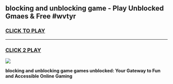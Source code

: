 
## blocking and unblocking game - Play Unblocked Gmaes & Free #wvtyr
<h3>
<a href="https://news.freeplayer.one?title=blocking_and_unblocking_game&ref=03M">CLICK TO PLAY</a></h3>
<hr>

<h3>
<a href="https://news.freeplayer.one?title=blocking_and_unblocking_game&ref=03M">CLICK 2 PLAY</a>
  
</h3>

<a href="https://news.freeplayer.one?title=blocking_and_unblocking_game&ref=03M"><img src="https://clearcache.store/games.png"></a>


**blocking and unblocking game games unblocked: Your Gateway to Fun and Accessible Online Gaming**
